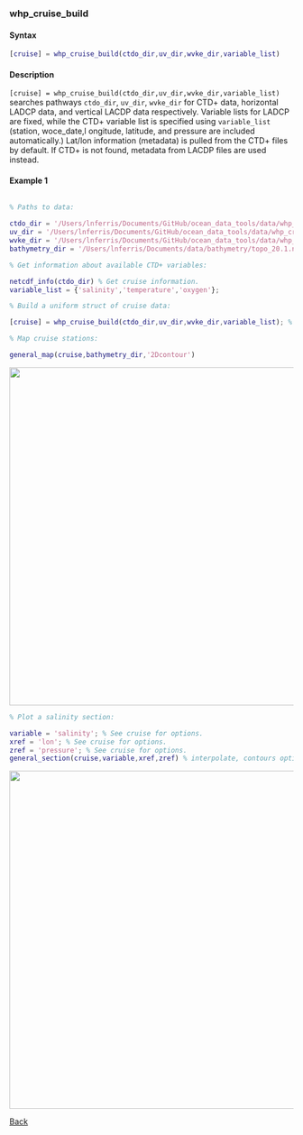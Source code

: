 ### whp_cruise_build

#### Syntax

```Matlab
[cruise] = whp_cruise_build(ctdo_dir,uv_dir,wvke_dir,variable_list)
```
#### Description

``[cruise] = whp_cruise_build(ctdo_dir,uv_dir,wvke_dir,variable_list)`` searches pathways ``ctdo_dir``, ``uv_dir``, ``wvke_dir`` for CTD+ data, horizontal LADCP data, and vertical LACDP data respectively. Variable lists for LADCP are fixed, while the CTD+ variable list is specified using ``variable_list`` (station, woce_date,l ongitude, latitude, and pressure are included automatically.) Lat/lon information (metadata) is pulled from the CTD+ files by default. If CTD+ is not found, metadata from LACDP files are used instead.

#### Example 1


```Matlab

% Paths to data:

ctdo_dir = '/Users/lnferris/Documents/GitHub/ocean_data_tools/data/whp_cruise/ctd/*.nc'; % included
uv_dir = '/Users/lnferris/Documents/GitHub/ocean_data_tools/data/whp_cruise/uv/*.nc'; % included
wvke_dir = '/Users/lnferris/Documents/GitHub/ocean_data_tools/data/whp_cruise/wvke/'; % included
bathymetry_dir = '/Users/lnferris/Documents/data/bathymetry/topo_20.1.nc'; % need to download

% Get information about available CTD+ variables:

netcdf_info(ctdo_dir) % Get cruise information.
variable_list = {'salinity','temperature','oxygen'};

% Build a uniform struct of cruise data:

[cruise] = whp_cruise_build(ctdo_dir,uv_dir,wvke_dir,variable_list); % Use a dummy path (e.g. uv_dir ='null') if missing data. 

% Map cruise stations:

general_map(cruise,bathymetry_dir,'2Dcontour')

```
<img src="https://user-images.githubusercontent.com/24570061/88341972-89989000-cd0c-11ea-8961-70c76fc639d8.png" width="600">


```Matlab
% Plot a salinity section:

variable = 'salinity'; % See cruise for options.
xref = 'lon'; % See cruise for options.
zref = 'pressure'; % See cruise for options.
general_section(cruise,variable,xref,zref) % interpolate, contours optional

```
<img src="https://user-images.githubusercontent.com/24570061/88341841-51914d00-cd0c-11ea-8b41-56e3319a8d69.png" width="600">


[Back](https://github.com/lnferris/ocean_data_tools#building-uniform-structs-from-data-sources-1)


